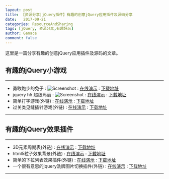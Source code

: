 ```yaml
---
layout: post
title: 【资源分享|jQuery插件】有趣的创意jQuery应用插件及源码分享
date:   2017-09-21
categories: ResourceAndSharing
tags: [jQuery, 资源分享,有趣好玩]
author: Ganace
comment: false
---
```


这里是一篇分享有趣的创意jQuery应用插件及源码的文章。


## 有趣的jQuery小游戏

---
- 勇敢跑步的兔子
    : ![Screenshot](https://ganace.github.io/Amusing-jQuary/The-frantic-run-of-the-valorous-rabbit/screenshot.jpg)
    : [在线演示](https://ganace.github.io/Amusing-jQuary/The-frantic-run-of-the-valorous-rabbit/index.html)
    : [下载地址](https://github.com/Ganace/Amusing-jQuary/tree/master/The-frantic-run-of-the-valorous-rabbit)
- jquery h5 超级玛丽
    : ![Screenshot](https://ganace.github.io/Amusing-jQuary/html5-mario/screenshot.png)
    : [在线演示](https://ganace.github.io/Amusing-jQuary/html5-mario/index.html)
    : [下载地址](https://github.com/Ganace/Amusing-jQuary/tree/gh-pages/html5-mario)
- 简单打字游戏(外链)
    : [在线演示](http://www.jq22.com/yanshi10618)
    : [下载地址](http://www.jq22.com/jquery-info10618)
- 过关类见缝插针游戏(外链)
    : [在线演示](http://www.jq22.com/yanshi9316)
    : [下载地址](http://www.jq22.com/jquery-info9316)

---

## 有趣的jQuery效果插件

---
- 3D元素周期表(外链)
    : [在线演示](http://www.jq22.com/yanshi4710)
    : [下载地址](http://www.jq22.com/jquery-info4710)
- html5粒子效果背景(外链)
    : [在线演示](http://www.jq22.com/yanshi9450)
    : [下载地址](http://www.jq22.com/jquery-info9450)
- 简单的下拉列表效果插件(外链)
    : [在线演示](http://www.jq22.com/yanshi339)
    : [下载地址](http://www.jq22.com/jquery-info339)
- 一个很有意思的jquery洗牌图片切换插件(外链)
    : [在线演示](http://www.jq22.com/yanshi10713)
    : [下载地址](http://www.jq22.com/jquery-info10713)

---


